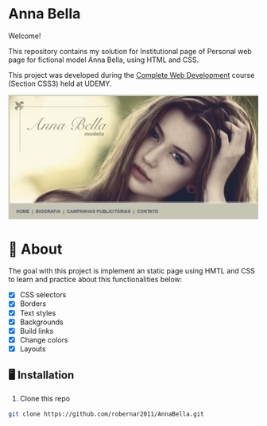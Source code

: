 # Anna Bella

Welcome! 

This repository contains my solution for Institutional page of Personal web page for fictional model Anna Bella, using HTML and CSS.

This project was developed during the [Complete Web Development](https://www.udemy.com/course/web-completo/) course (Section CSS3) held at UDEMY.

![Prototype](./imagens/HomePageAnnaBella.jpg)

# 🧠 About

The goal with this project is implement an static page using HMTL and CSS to learn and practice about this functionalities below:

- [x] CSS selectors
- [x] Borders
- [x] Text styles
- [x] Backgrounds
- [x] Build links
- [x] Change colors
- [x] Layouts

## 🖥️ Installation

1. Clone this repo
```bash
git clone https://github.com/robernar2011/AnnaBella.git
```
